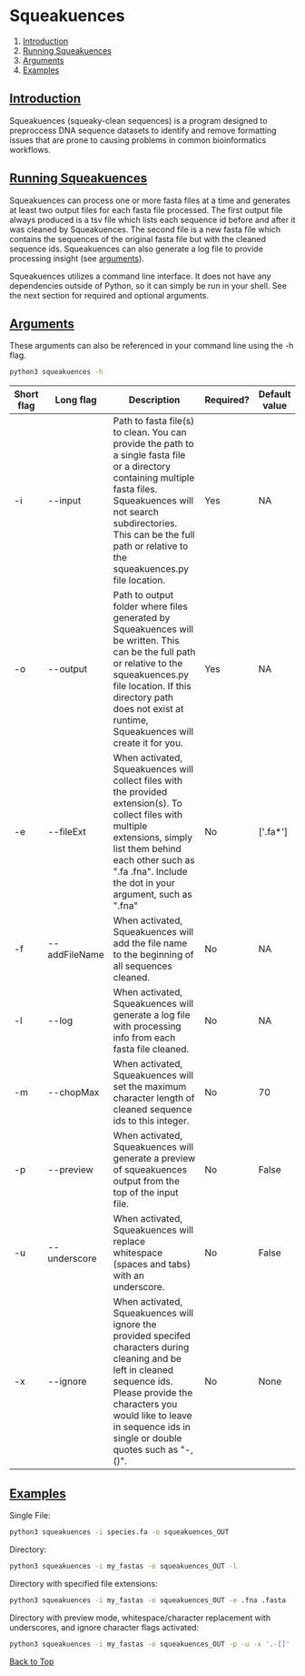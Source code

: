 <a name="top"></a>
# Squeakuences
1. [Introduction](#intro)
2. [Running Squeakuences](#running)
3. [Arguments](#arguments)
4. [Examples](#examples)

## <ins>**Introduction**</ins> <a name="intro"></a>
Squeakuences (squeaky-clean sequences) is a program designed to preproccess DNA sequence datasets to identify and remove formatting issues that are prone to causing problems in common bioinformatics workflows. 

## <ins>**Running Squeakuences**</ins> <a name="running"></a>
Squeakuences can process one or more fasta files at a time and generates at least two output files for each fasta file processed. The first output file always produced is a tsv file which lists each sequence id before and after it was cleaned by Squeakuences. The second file is a new fasta file which contains the sequences of the original fasta file but with the cleaned sequence ids. Squeakuences can also generate a log file to provide processing insight (see [arguments](#arguments)).

Squeakuences utilizes a command line interface. It does not have any dependencies outside of Python, so it can simply be run in your shell. See the next section for required and optional arguments.

## <ins>**Arguments**</ins> <a name="arguments"></a>
These arguments can also be referenced in your command line using the -h flag.
```bash
python3 squeakuences -h
```
| Short flag | Long flag         | Description | Required? | Default value |
|------------|-------------------|-------------|-----------|---------------|
| -i         | --input           | Path to fasta file(s) to clean. You can provide the path to a single fasta file or a directory containing multiple fasta files. Squeakuences will not search subdirectories. This can be the full path or relative to the squeakuences.py file location. | Yes | NA |
| -o         | --output          | Path to output folder where files generated by Squeakuences will be written. This can be the full path or relative to the squeakuences.py file location. If this directory path does not exist at runtime, Squeakuences will create it for you. | Yes | NA |
| -e         | --fileExt          | When activated, Squeakuences will collect files with the provided extension(s). To collect files with multiple extensions, simply list them behind each other such as ".fa .fna". Include the dot in your argument, such as ".fna" | No | ['.fa*'] |
| -f         | --addFileName          | When activated, Squeakuences will add the file name to the beginning of all sequences cleaned. | No | NA |
| -l         | --log          | When activated, Squeakuences will generate a log file with processing info from each fasta file cleaned. | No | NA |
| -m         | --chopMax          | When activated, Squeakuences will set the maximum character length of cleaned sequence ids to this integer. | No | 70 |
| -p         | --preview          | When activated, Squeakuences will generate a preview of squeakuences output from the top of the input file. | No | False |
| -u         | --underscore          | When activated, Squeakuences will replace whitespace (spaces and tabs) with an underscore. | No | False |
| -x         | --ignore          | When activated, Squeakuences will ignore the provided specifed characters during cleaning and be left in cleaned sequence ids. Please provide the characters you would like to leave in sequence ids in single or double quotes such as "-,()". | No | None |

## <ins>**Examples**</ins> <a name="examples"></a>
Single File:
```bash
python3 squeakuences -i species.fa -o squeakuences_OUT 
```

Directory:
```bash
python3 squeakuences -i my_fastas -o squeakuences_OUT -l
```

Directory with specified file extensions:
```bash
python3 squeakuences -i my_fastas -o squeakuences_OUT -e .fna .fasta
```

Directory with preview mode, whitespace/character replacement with underscores, and ignore character flags activated:
```bash
python3 squeakuences -i my_fastas -o squeakuences_OUT -p -u -x '.-[]'
```

[Back to Top](#top)
